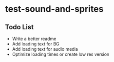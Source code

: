 # test-sound-and-sprites

## Todo List
* Write a better readme
* Add loading text for BG
* Add loading text for audio media
* Optimize loading times or create low res version
